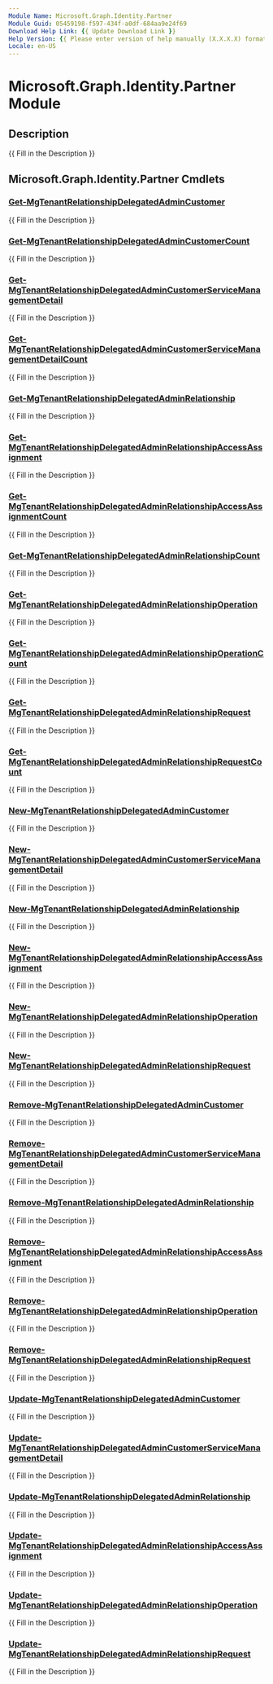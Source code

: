 ```yaml
---
Module Name: Microsoft.Graph.Identity.Partner
Module Guid: 05459198-f597-434f-a0df-684aa9e24f69
Download Help Link: {{ Update Download Link }}
Help Version: {{ Please enter version of help manually (X.X.X.X) format }}
Locale: en-US
---
```


# Microsoft.Graph.Identity.Partner Module
## Description
{{ Fill in the Description }}

## Microsoft.Graph.Identity.Partner Cmdlets
### [Get-MgTenantRelationshipDelegatedAdminCustomer](Get-MgTenantRelationshipDelegatedAdminCustomer.md)
{{ Fill in the Description }}

### [Get-MgTenantRelationshipDelegatedAdminCustomerCount](Get-MgTenantRelationshipDelegatedAdminCustomerCount.md)
{{ Fill in the Description }}

### [Get-MgTenantRelationshipDelegatedAdminCustomerServiceManagementDetail](Get-MgTenantRelationshipDelegatedAdminCustomerServiceManagementDetail.md)
{{ Fill in the Description }}

### [Get-MgTenantRelationshipDelegatedAdminCustomerServiceManagementDetailCount](Get-MgTenantRelationshipDelegatedAdminCustomerServiceManagementDetailCount.md)
{{ Fill in the Description }}

### [Get-MgTenantRelationshipDelegatedAdminRelationship](Get-MgTenantRelationshipDelegatedAdminRelationship.md)
{{ Fill in the Description }}

### [Get-MgTenantRelationshipDelegatedAdminRelationshipAccessAssignment](Get-MgTenantRelationshipDelegatedAdminRelationshipAccessAssignment.md)
{{ Fill in the Description }}

### [Get-MgTenantRelationshipDelegatedAdminRelationshipAccessAssignmentCount](Get-MgTenantRelationshipDelegatedAdminRelationshipAccessAssignmentCount.md)
{{ Fill in the Description }}

### [Get-MgTenantRelationshipDelegatedAdminRelationshipCount](Get-MgTenantRelationshipDelegatedAdminRelationshipCount.md)
{{ Fill in the Description }}

### [Get-MgTenantRelationshipDelegatedAdminRelationshipOperation](Get-MgTenantRelationshipDelegatedAdminRelationshipOperation.md)
{{ Fill in the Description }}

### [Get-MgTenantRelationshipDelegatedAdminRelationshipOperationCount](Get-MgTenantRelationshipDelegatedAdminRelationshipOperationCount.md)
{{ Fill in the Description }}

### [Get-MgTenantRelationshipDelegatedAdminRelationshipRequest](Get-MgTenantRelationshipDelegatedAdminRelationshipRequest.md)
{{ Fill in the Description }}

### [Get-MgTenantRelationshipDelegatedAdminRelationshipRequestCount](Get-MgTenantRelationshipDelegatedAdminRelationshipRequestCount.md)
{{ Fill in the Description }}

### [New-MgTenantRelationshipDelegatedAdminCustomer](New-MgTenantRelationshipDelegatedAdminCustomer.md)
{{ Fill in the Description }}

### [New-MgTenantRelationshipDelegatedAdminCustomerServiceManagementDetail](New-MgTenantRelationshipDelegatedAdminCustomerServiceManagementDetail.md)
{{ Fill in the Description }}

### [New-MgTenantRelationshipDelegatedAdminRelationship](New-MgTenantRelationshipDelegatedAdminRelationship.md)
{{ Fill in the Description }}

### [New-MgTenantRelationshipDelegatedAdminRelationshipAccessAssignment](New-MgTenantRelationshipDelegatedAdminRelationshipAccessAssignment.md)
{{ Fill in the Description }}

### [New-MgTenantRelationshipDelegatedAdminRelationshipOperation](New-MgTenantRelationshipDelegatedAdminRelationshipOperation.md)
{{ Fill in the Description }}

### [New-MgTenantRelationshipDelegatedAdminRelationshipRequest](New-MgTenantRelationshipDelegatedAdminRelationshipRequest.md)
{{ Fill in the Description }}

### [Remove-MgTenantRelationshipDelegatedAdminCustomer](Remove-MgTenantRelationshipDelegatedAdminCustomer.md)
{{ Fill in the Description }}

### [Remove-MgTenantRelationshipDelegatedAdminCustomerServiceManagementDetail](Remove-MgTenantRelationshipDelegatedAdminCustomerServiceManagementDetail.md)
{{ Fill in the Description }}

### [Remove-MgTenantRelationshipDelegatedAdminRelationship](Remove-MgTenantRelationshipDelegatedAdminRelationship.md)
{{ Fill in the Description }}

### [Remove-MgTenantRelationshipDelegatedAdminRelationshipAccessAssignment](Remove-MgTenantRelationshipDelegatedAdminRelationshipAccessAssignment.md)
{{ Fill in the Description }}

### [Remove-MgTenantRelationshipDelegatedAdminRelationshipOperation](Remove-MgTenantRelationshipDelegatedAdminRelationshipOperation.md)
{{ Fill in the Description }}

### [Remove-MgTenantRelationshipDelegatedAdminRelationshipRequest](Remove-MgTenantRelationshipDelegatedAdminRelationshipRequest.md)
{{ Fill in the Description }}

### [Update-MgTenantRelationshipDelegatedAdminCustomer](Update-MgTenantRelationshipDelegatedAdminCustomer.md)
{{ Fill in the Description }}

### [Update-MgTenantRelationshipDelegatedAdminCustomerServiceManagementDetail](Update-MgTenantRelationshipDelegatedAdminCustomerServiceManagementDetail.md)
{{ Fill in the Description }}

### [Update-MgTenantRelationshipDelegatedAdminRelationship](Update-MgTenantRelationshipDelegatedAdminRelationship.md)
{{ Fill in the Description }}

### [Update-MgTenantRelationshipDelegatedAdminRelationshipAccessAssignment](Update-MgTenantRelationshipDelegatedAdminRelationshipAccessAssignment.md)
{{ Fill in the Description }}

### [Update-MgTenantRelationshipDelegatedAdminRelationshipOperation](Update-MgTenantRelationshipDelegatedAdminRelationshipOperation.md)
{{ Fill in the Description }}

### [Update-MgTenantRelationshipDelegatedAdminRelationshipRequest](Update-MgTenantRelationshipDelegatedAdminRelationshipRequest.md)
{{ Fill in the Description }}

